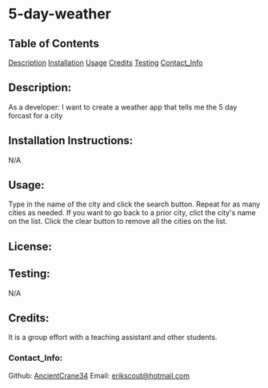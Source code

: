# 5-day-weather
  
  
  ## Table of Contents
  [Description](#description)
  [Installation](#installation)
  [Usage](#usage)
  [Credits](#credits)
  [Testing](#testing)
  [Contact_Info](#contact_info)
  ## Description:
  As a developer: I want to create a weather app that tells me the 5 day forcast for a city
  ## Installation Instructions:
  N/A
  ## Usage:
  Type in the name of the city and click the search button. Repeat for as many cities as needed. If you want to go back to a prior city, clict the city's name on the list. Click the clear button to remove all the cities on the list.
  ## License:
  
  ## Testing:
  N/A
  ## Credits:
  It is a group effort with a teaching assistant and other students.
  ### Contact_Info:
  Github: [AncientCrane34](https://github.com/AncientCrane34)
  Email: erikscout@hotmail.com
